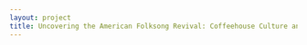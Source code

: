 ```yaml
--- 
layout: project 
title: Uncovering the American Folksong Revival: Coffeehouse Culture and The Caffé Lena Collection
---
```



